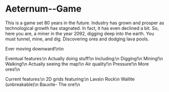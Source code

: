 Aeternum--Game
==============

This is a game set 80 years in the future. Industry has grown and prosper as technological growth
has stagnated. In fact, it has even declined a bit. So, here you are, a miner in the year 2092,
digging deep into the earth. You must tunnel, mine, and dig. Discovering ores and dodging lava
pools.

Ever moving downward!\n\n



Eventual features:\n
  Actually doing stuff!\n
    Including:\n
    Digging!\n
    Mining!\n
    Walking!\n
    Actually seeing the map!\n
  Air quality!\n
  Pressure!\n
  More ores!\n
  

Current features:\n
  2D grids featuring:\n
    Lava\n
    Rock\n
    Wallite (unbreakable)\n
    Bauxite- The ore!\n
  